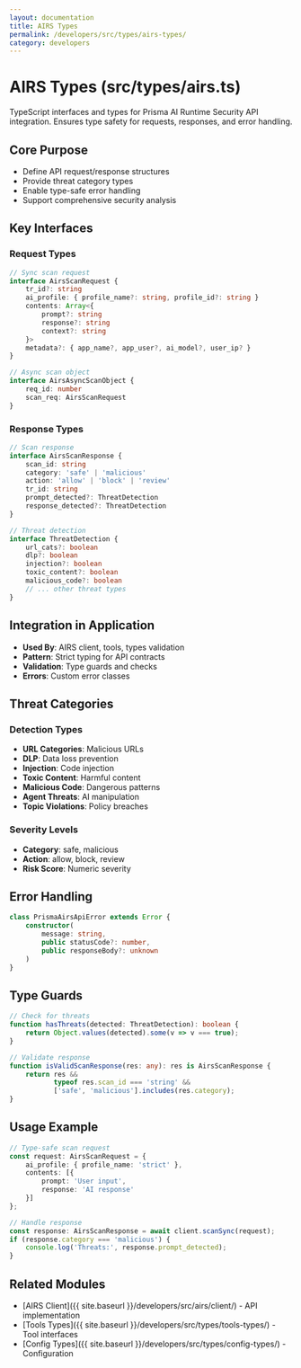 ```yaml
---
layout: documentation
title: AIRS Types
permalink: /developers/src/types/airs-types/
category: developers
---
```


# AIRS Types (src/types/airs.ts)

TypeScript interfaces and types for Prisma AI Runtime Security API integration. Ensures type safety for requests, responses, and error handling.

## Core Purpose

- Define API request/response structures
- Provide threat category types
- Enable type-safe error handling
- Support comprehensive security analysis

## Key Interfaces

### Request Types

```typescript
// Sync scan request
interface AirsScanRequest {
    tr_id?: string
    ai_profile: { profile_name?: string, profile_id?: string }
    contents: Array<{
        prompt?: string
        response?: string
        context?: string
    }>
    metadata?: { app_name?, app_user?, ai_model?, user_ip? }
}

// Async scan object
interface AirsAsyncScanObject {
    req_id: number
    scan_req: AirsScanRequest
}
```

### Response Types

```typescript
// Scan response
interface AirsScanResponse {
    scan_id: string
    category: 'safe' | 'malicious'
    action: 'allow' | 'block' | 'review'
    tr_id: string
    prompt_detected?: ThreatDetection
    response_detected?: ThreatDetection
}

// Threat detection
interface ThreatDetection {
    url_cats?: boolean
    dlp?: boolean
    injection?: boolean
    toxic_content?: boolean
    malicious_code?: boolean
    // ... other threat types
}
```

## Integration in Application

- **Used By**: AIRS client, tools, types validation
- **Pattern**: Strict typing for API contracts
- **Validation**: Type guards and checks
- **Errors**: Custom error classes

## Threat Categories

### Detection Types
- **URL Categories**: Malicious URLs
- **DLP**: Data loss prevention
- **Injection**: Code injection
- **Toxic Content**: Harmful content
- **Malicious Code**: Dangerous patterns
- **Agent Threats**: AI manipulation
- **Topic Violations**: Policy breaches

### Severity Levels
- **Category**: safe, malicious
- **Action**: allow, block, review
- **Risk Score**: Numeric severity

## Error Handling

```typescript
class PrismaAirsApiError extends Error {
    constructor(
        message: string,
        public statusCode?: number,
        public responseBody?: unknown
    )
}
```

## Type Guards

```typescript
// Check for threats
function hasThreats(detected: ThreatDetection): boolean {
    return Object.values(detected).some(v => v === true);
}

// Validate response
function isValidScanResponse(res: any): res is AirsScanResponse {
    return res && 
           typeof res.scan_id === 'string' &&
           ['safe', 'malicious'].includes(res.category);
}
```

## Usage Example

```typescript
// Type-safe scan request
const request: AirsScanRequest = {
    ai_profile: { profile_name: 'strict' },
    contents: [{
        prompt: 'User input',
        response: 'AI response'
    }]
};

// Handle response
const response: AirsScanResponse = await client.scanSync(request);
if (response.category === 'malicious') {
    console.log('Threats:', response.prompt_detected);
}
```

## Related Modules

- [AIRS Client]({{ site.baseurl }}/developers/src/airs/client/) - API implementation
- [Tools Types]({{ site.baseurl }}/developers/src/types/tools-types/) - Tool interfaces
- [Config Types]({{ site.baseurl }}/developers/src/types/config-types/) - Configuration